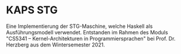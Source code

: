 # KAPS STG

Eine Implementierung der STG-Maschine, welche Haskell als Ausführungsmodell verwendet.
Entstanden im Rahmen des Moduls "CS5341 – Kernel-Architekturen in Programmiersprachen" bei Prof. Dr. Herzberg aus dem Wintersemester 2021.